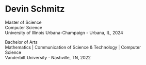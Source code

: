 # Devin Schmitz

Master of Science\
Computer Science\
University of Illinois Urbana-Champaign - Urbana, IL, 2024

Bachelor of Arts\
Mathematics | Communication of Science & Technology | Computer Science\
Vanderbilt University - Nashville, TN, 2022
